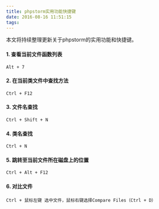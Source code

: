 ```yaml
---
title: phpstorm实用功能快捷键
date: 2016-08-16 11:51:15
tags:
---
```

本文将持续整理更新关于phpstorm的实用功能和快捷键。<!-- more -->
#### 1. 查看当前文件函数列表
```
Alt + 7
```
#### 2. 在当前类文件中查找方法
```
Ctrl + F12
```
#### 3. 文件名查找
```
Ctrl + Shift + N
```
#### 4. 类名查找
```
Ctrl + N
```
#### 5. 跳转至当前文件所在磁盘上的位置
```
Ctrl + Alt + F12
```
#### 6. 对比文件
```
Ctrl + 鼠标左键 选中文件，鼠标右键选择Compare Files（Ctrl + D）
```